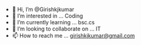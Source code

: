 - 👋 Hi, I’m @Girishkjkumar
- 👀 I’m interested in ... Coding 
- 🌱 I’m currently learning ... bsc.cs
- 💞️ I’m looking to collaborate on ... IT
- 📫 How to reach me ... girishkjkumar@gmail.com

<!---
Girishkjkumar/Girishkjkumar is a ✨ special ✨ repository because its `README.md` (this file) appears on your GitHub profile.
You can click the Preview link to take a look at your changes.
--->
